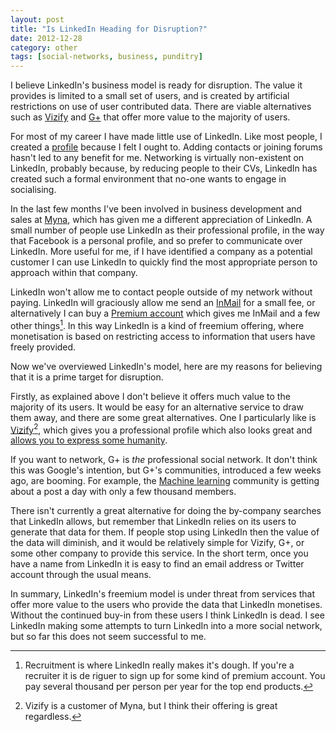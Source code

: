 ```yaml
---
layout: post
title: "Is LinkedIn Heading for Disruption?"
date: 2012-12-28 
category: other
tags: [social-networks, business, punditry]
---
```


I believe LinkedIn's business model is ready for disruption. The value it provides is limited to a small set of users, and is created by artificial restrictions on use of user contributed data. There are viable alternatives such as [Vizify](http://vizify.com) and [G+](http://plus.google.com/) that offer more value to the majority of users.

For most of my career I have made little use of LinkedIn. Like most people, I created a [profile](http://uk.linkedin.com/pub/noel-welsh/0/658/a71) because I felt I ought to. Adding contacts or joining forums hasn't led to any benefit for me. Networking is virtually non-existent on LinkedIn, probably because, by reducing people to their CVs, LinkedIn has created such a formal environment that no-one wants to engage in socialising.

In the last few months I've been involved in business development and sales at [Myna](http://mynaweb.com/), which has given me a different appreciation of LinkedIn. A small number of people use LinkedIn as their professional profile, in the way that Facebook is a personal profile, and so prefer to communicate over LinkedIn. More useful for me, if I have identified a company as a potential customer I can use LinkedIn to quickly find the most appropriate person to approach within that company.

LinkedIn won't allow me to contact people outside of my network without paying. LinkedIn will graciously allow me send an [InMail](http://www.linkedin.com/static?key=about_inmail) for a small fee, or  alternatively I can buy a [Premium account](http://www.linkedin.com/static?key=welcome_premium) which gives me InMail and a few other things[^recruitment]. In this way LinkedIn is a kind of freemium offering, where monetisation is based on restricting access to information that users have freely provided.

[^recruitment]: Recruitment is where LinkedIn really makes it's dough. If you're a recruiter it is de riguer to sign up for some kind of premium account. You pay several thousand per person per year for the top end products.

Now we've overviewed LinkedIn's model, here are my reasons for believing that it is a prime target for disruption.

Firstly, as explained above I don't believe it offers much value to the majority of its users. It would be easy for an alternative service to draw them away, and there are some great alternatives. One I particularly like is [Vizify](http://vizify.com/)[^vizify], which gives you a professional profile which also looks great and [allows you to express some humanity](https://www.vizify.com/noel-welsh).

[^vizify]: Vizify is a customer of Myna, but I think their offering is great regardless.

If you want to network, G+ is *the* professional social network. It don't think this was Google's intention, but G+'s communities, introduced a few weeks ago, are booming. For example, the [Machine learning](https://plus.google.com/communities/107785538899595981479) community is getting about a post a day with only a few thousand members.

There isn't currently a great alternative for doing the by-company searches that LinkedIn allows, but remember that LinkedIn relies on its users to generate that data for them. If people stop using LinkedIn then the value of the data will diminish, and it would be relatively simple for Vizify, G+, or some other company to provide this service. In the short term, once you have a name from LinkedIn it is easy to find an email address or Twitter account through the usual means.

In summary, LinkedIn's freemium model is under threat from services that offer more value to the users who provide the data that LinkedIn monetises. Without the continued buy-in from these users I think LinkedIn is dead. I see LinkedIn making some attempts to turn LinkedIn into a more social network, but so far this does not seem successful to me.
